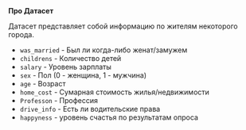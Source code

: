<div class="alert alert-info">
<b>Про Датасет</b>
    
Датасет представляет собой информацию по жителям некоторого города.

* `was_married` - Был ли когда-либо женат/замужем
* `childrens` - Количество детей
* `salary` - Уровень зарплаты
* `sex` - Пол (0 - женщина, 1 - мужчина)
* `age` - Возраст
* `home_cost` - Сумарная стоимость жилья/недвижимости
* `Professon` - Профессия
* `drive_info` - Есть ли водительские права
* `happyness` - уровень счастья по результатам опроса
    
</div>
